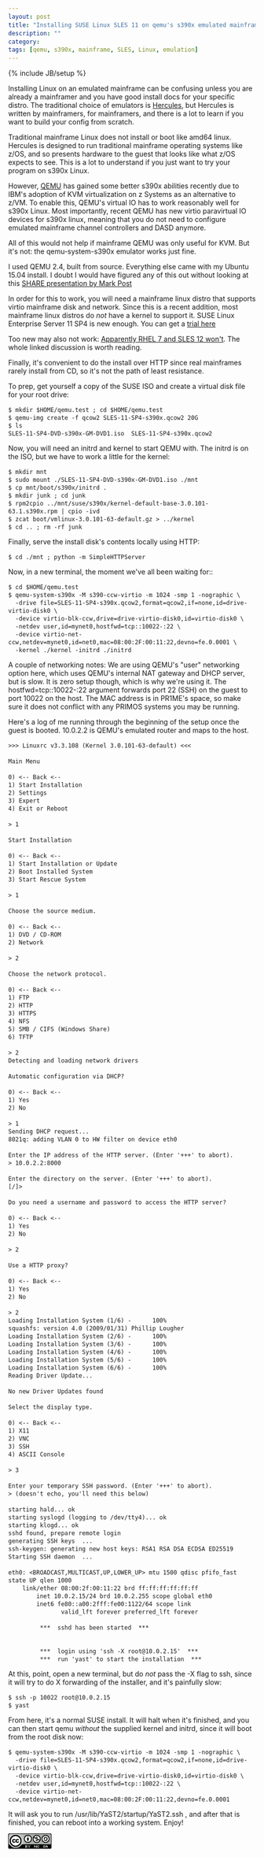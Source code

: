 ```yaml
---
layout: post
title: "Installing SUSE Linux SLES 11 on qemu's s390x emulated mainframe with virtio"
description: ""
category: 
tags: [qemu, s390x, mainframe, SLES, Linux, emulation]
---
```

{% include JB/setup %}

Installing Linux on an emulated mainframe can be confusing unless you are already a mainframer and you have good install docs for your specific distro. The traditional choice of emulators is [Hercules](http://www.hercules-390.eu), but Hercules is written by mainframers, for mainframers, and there is a lot to learn if you want to build your config from scratch.

Traditional mainframe Linux does not install or boot like amd64 linux. Hercules is designed to run traditional mainframe operating systems like z/OS, and so presents hardware to the guest that looks like what z/OS expects to see. This is a lot to understand if you just want to try your program on s390x Linux.

However, [QEMU](http://wiki.qemu.org/Main_Page) has gained some better s390x abilities recently due to IBM's adoption of KVM virtualization on z Systems as an alternative to z/VM. To enable this, QEMU's virtual IO has to work reasonably well for s390x Linux. Most importantly, recent QEMU has new virtio paravirtual IO devices for s390x linux, meaning that you do not need to configure emulated mainframe channel controllers and DASD anymore.

All of this would not help if mainframe QEMU was only useful for KVM. But it's not: the qemu-system-s390x emulator works just fine.

I used QEMU 2.4, built from source. Everything else came with my Ubuntu 15.04 install. I doubt I would have figured any of this out without looking at this [SHARE presentation by Mark Post](https://share.confex.com/share/125/webprogram/Handout/Session17489/know.your.competition.pdf)

In order for this to work, you will need a mainframe linux distro that supports virtio mainframe disk and network. Since this is a recent addition, most mainframe linux distros do *not* have a kernel to support it. SUSE Linux Enterprise Server 11 SP4 is new enough. You can get a [trial here](https://www.suse.com/products/server/download/)

Too new may also not work: [Apparently RHEL 7 and SLES 12 won't](https://lists.gnu.org/archive/html/qemu-devel/2015-08/msg03884.html). The whole linked discussion is worth reading.

Finally, it's convenient to do the install over HTTP since real mainframes rarely install from CD, so it's not the path of least resistance.

To prep, get yourself a copy of the SUSE ISO and create a virtual disk file for your root drive:

    $ mkdir $HOME/qemu.test ; cd $HOME/qemu.test
    $ qemu-img create -f qcow2 SLES-11-SP4-s390x.qcow2 20G
    $ ls
    SLES-11-SP4-DVD-s390x-GM-DVD1.iso  SLES-11-SP4-s390x.qcow2

Now, you will need an initrd and kernel to start QEMU with. The initrd is on the ISO, but we have to work a little for the kernel:

    $ mkdir mnt
    $ sudo mount ./SLES-11-SP4-DVD-s390x-GM-DVD1.iso ./mnt
    $ cp mnt/boot/s390x/initrd .
    $ mkdir junk ; cd junk
    $ rpm2cpio ../mnt/suse/s390x/kernel-default-base-3.0.101-63.1.s390x.rpm | cpio -ivd 
    $ zcat boot/vmlinux-3.0.101-63-default.gz > ../kernel
    $ cd .. ; rm -rf junk

Finally, serve the install disk's contents locally using HTTP:

    $ cd ./mnt ; python -m SimpleHTTPServer

Now, in a new terminal, the moment we've all been waiting for::

    $ cd $HOME/qemu.test
    $ qemu-system-s390x -M s390-ccw-virtio -m 1024 -smp 1 -nographic \
      -drive file=SLES-11-SP4-s390x.qcow2,format=qcow2,if=none,id=drive-virtio-disk0 \
      -device virtio-blk-ccw,drive=drive-virtio-disk0,id=virtio-disk0 \
      -netdev user,id=mynet0,hostfwd=tcp::10022-:22 \
      -device virtio-net-ccw,netdev=mynet0,id=net0,mac=08:00:2F:00:11:22,devno=fe.0.0001 \
      -kernel ./kernel -initrd ./initrd

A couple of networking notes: We are using QEMU's "user" networking option here, which uses QEMU's internal NAT gateway and DHCP server, but is slow. It is zero setup though, which is why we're using it. The hostfwd=tcp::10022-:22 argument forwards port 22 (SSH) on the guest to port 10022 on the host. The MAC address is in PR1ME's space, so make sure it does not conflict with any PRIMOS systems you may be running.

Here's a log of me running through the beginning of the setup once the guest is booted. 10.0.2.2 is QEMU's emulated router and maps to the host.


    >>> Linuxrc v3.3.108 (Kernel 3.0.101-63-default) <<<
    
    Main Menu
    
    0) <-- Back <--
    1) Start Installation          
    2) Settings               
    3) Expert                
    4) Exit or Reboot            
    
    > 1
    
    Start Installation
    
    0) <-- Back <--
    1) Start Installation or Update      
    2) Boot Installed System         
    3) Start Rescue System          
    
    > 1
    
    Choose the source medium.
    
    0) <-- Back <--
    1) DVD / CD-ROM          
    2) Network             
    
    > 2
    
    Choose the network protocol.
    
    0) <-- Back <--
    1) FTP               
    2) HTTP              
    3) HTTPS              
    4) NFS               
    5) SMB / CIFS (Windows Share)   
    6) TFTP              
    
    > 2
    Detecting and loading network drivers
    
    Automatic configuration via DHCP?
    
    0) <-- Back <--
    1) Yes
    2) No
    
    > 1
    Sending DHCP request...
    8021q: adding VLAN 0 to HW filter on device eth0
    
    Enter the IP address of the HTTP server. (Enter '+++' to abort).
    > 10.0.2.2:8000
    
    Enter the directory on the server. (Enter '+++' to abort).
    [/]> 
    
    Do you need a username and password to access the HTTP server?
    
    0) <-- Back <--
    1) Yes
    2) No
    
    > 2
    
    Use a HTTP proxy?
    
    0) <-- Back <--
    1) Yes
    2) No
    
    > 2
    Loading Installation System (1/6) -      100%
    squashfs: version 4.0 (2009/01/31) Phillip Lougher
    Loading Installation System (2/6) -      100%
    Loading Installation System (3/6) -      100%
    Loading Installation System (4/6) -      100%
    Loading Installation System (5/6) -      100%
    Loading Installation System (6/6) -      100%
    Reading Driver Update...
    
    No new Driver Updates found
    
    Select the display type.
    
    0) <-- Back <--
    1) X11               
    2) VNC               
    3) SSH               
    4) ASCII Console          
    
    > 3
    
    Enter your temporary SSH password. (Enter '+++' to abort).
    > (doesn't echo, you'll need this below)
    
    starting hald... ok
    starting syslogd (logging to /dev/tty4)... ok
    starting klogd... ok
    sshd found, prepare remote login
    generating SSH keys  ...  
    ssh-keygen: generating new host keys: RSA1 RSA DSA ECDSA ED25519 
    Starting SSH daemon  ...  
    
    eth0: <BROADCAST,MULTICAST,UP,LOWER_UP> mtu 1500 qdisc pfifo_fast state UP qlen 1000
        link/ether 08:00:2f:00:11:22 brd ff:ff:ff:ff:ff:ff
            inet 10.0.2.15/24 brd 10.0.2.255 scope global eth0
    	    inet6 fe80::a00:2fff:fe00:1122/64 scope link 
    	           valid_lft forever preferred_lft forever
    
             ***  sshd has been started  ***
    
    
             ***  login using 'ssh -X root@10.0.2.15'  ***
             ***  run 'yast' to start the installation  ***
    

At this, point, open a new terminal, but do *not* pass the -X flag to ssh, since it will try to do X forwarding of the installer, and it's painfully slow:

    $ ssh -p 10022 root@10.0.2.15
    $ yast

From here, it's a normal SUSE install. It will halt when it's finished, and you can then start qemu *without* the supplied kernel and initrd, since it will boot from the root disk now:


    $ qemu-system-s390x -M s390-ccw-virtio -m 1024 -smp 1 -nographic \
      -drive file=SLES-11-SP4-s390x.qcow2,format=qcow2,if=none,id=drive-virtio-disk0 \
      -device virtio-blk-ccw,drive=drive-virtio-disk0,id=virtio-disk0 \
      -netdev user,id=mynet0,hostfwd=tcp::10022-:22 \
      -device virtio-net-ccw,netdev=mynet0,id=net0,mac=08:00:2F:00:11:22,devno=fe.0.0001

It will ask you to run  /usr/lib/YaST2/startup/YaST2.ssh , and after that is finished, you can reboot into a working system. Enjoy!




![CC-BY-NC-SA](https://raw.githubusercontent.com/johnwfinigan/johnwfinigan.github.io/master/assets/cc-by-nc-sa.png)
